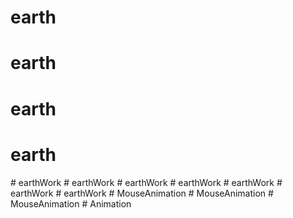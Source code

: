 # earth
# earth
# earth
# earth
#   e a r t h W o r k  
 #   e a r t h W o r k  
 #   e a r t h W o r k  
 #   e a r t h W o r k  
 #   e a r t h W o r k  
 #   e a r t h W o r k  
 # earthWork
#   M o u s e A n i m a t i o n  
 #   M o u s e A n i m a t i o n  
 #   M o u s e A n i m a t i o n  
 #   A n i m a t i o n  
 